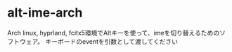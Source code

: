 # alt-ime-arch
Arch linux, hyprland, fcitx5環境でAltキーを使って、imeを切り替えるためのソフトウェア。
キーボードのeventを引数として渡してください